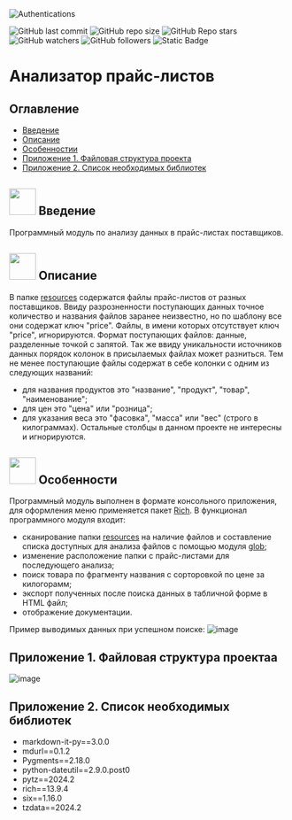 <img src="https://github.com/user-attachments/assets/3296ec13-8cea-47cc-a4d7-d81e931de2e8" align="center" alt="Authentications">

![GitHub last commit](https://img.shields.io/github/last-commit/zugadum/module-20)
![GitHub repo size](https://img.shields.io/github/repo-size/zugadum/module-20)
![GitHub Repo stars](https://img.shields.io/github/stars/zugadum/module-20)
![GitHub watchers](https://img.shields.io/github/watchers/zugadum/module-20)
![GitHub followers](https://img.shields.io/github/followers/zugadum)
![Static Badge](https://img.shields.io/badge/e--mail%3A-zugadum%40gmail.com-blue?link=mailto:zugadum@gmail.com)

# Анализатор прайс-листов

## Оглавление
- [Введение](#intro)
- [Описание](#struct)
- [Особенностии](#unic)
- [Приложение 1. Файловая структура проекта](#add_1)
- [Приложение 2. Список необходимых библиотек](#add_2)

## <img src="https://github.com/user-attachments/assets/0a965a32-a89b-4cbd-9e52-eb61f242a3f1" width="48"> <a id='intro'>Введение</a>
Программный модуль по анализу данных в прайс-листах поставщиков.

## <img src="https://github.com/user-attachments/assets/9b01a7ad-5146-46b8-91ff-72db872fe160" width="48"> <a id='struct'>Описание</a>
В папке [resources](https://github.com/ZugaduM/price_analyzer/tree/main/resources) содержатся файлы прайс-листов от разных поставщиков.
Ввиду разрозненности поступающих данных точное количество и названия файлов заранее неизвестно, но по шаблону все они содержат ключ "price".
Файлы, в имени которых отсутствует ключ "price", игнорируются.
Формат поступающих файлов: данные, разделенные точкой с запятой.
Так же ввиду уникальности источников данных порядок колонок в присылаемых файлах может разниться. Тем не менее поступающие файлы содержат в себе колонки с одним из следующих названий:
 - для названия продуктов это "название", "продукт", "товар", "наименование";
 - для цен это "цена" или "розница";
 - для указания веса это "фасовка", "масса" или "вес" (строго в килограммах).
Остальные столбцы в данном проекте не интересны и игнорируются.

## <img src="https://github.com/user-attachments/assets/b8c35cb4-585e-4223-bc9c-f3c1da27d842" width="48"> <a id='unic'>Особенности</a>
Программный модуль выполнен в формате консольного приложения, для оформления меню применяется пакет [Rich](https://pypi.org/project/rich/).
В функционал программного модуля входит:
 - сканирование папки [resources](https://github.com/ZugaduM/price_analyzer/tree/main/resources) на наличие файлов и составление списка доступных для анализа файлов с помощью модуля [glob](https://docs.python.org/3/library/glob.html);
 - изменение расположение папки с прайс-листами для последующего анализа;
 - поиск товара по фрагменту названия с сорторовкой по цене за килогорамм;
 - экспорт полученных после поиска данных в табличной форме в HTML файл;
 - отображение документации.

Пример выводимых данных при успешном поиске:
![image](https://github.com/user-attachments/assets/f23c650d-946d-44bd-a04b-679b03cce3bf)

## <a id='add_1'>Приложение 1. Файловая структура проектаа</a>
![image](https://github.com/user-attachments/assets/a2703517-9a20-489a-9215-aaf42b8f9ac6)

## <a id='add_2'>Приложение 2. Список необходимых библиотек</a>
 - markdown-it-py==3.0.0
 - mdurl==0.1.2
 - Pygments==2.18.0
 - python-dateutil==2.9.0.post0
 - pytz==2024.2
 - rich==13.9.4
 - six==1.16.0
 - tzdata==2024.2

